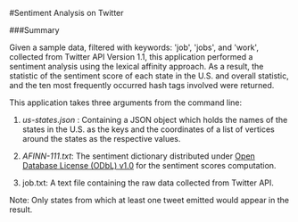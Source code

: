 #Sentiment Analysis on Twitter

###Summary

Given a sample data, filtered with keywords: 'job', 'jobs', and 'work', collected from Twitter API Version 1.1, this application performed a sentiment analysis using the lexical affinity approach. As a result, the statistic of the sentiment score of each state in the U.S. and overall statistic, and the ten most frequently occurred hash tags involved were returned.

This application takes three arguments from the command line:

1. _us-states.json_ : Containing a JSON object which holds the names of the states in the U.S. as the keys and the coordinates of a list of vertices around the states as the respective values.

2. _AFINN-111.txt_: The sentiment dictionary distributed under [Open Database License (ODbL) v1.0](http://www.opendatacommons.org/licenses/odbl/1.0/) for the sentiment scores computation.

3. job.txt: A text file containing the raw data collected from Twitter API.

Note: Only states from which at least one tweet emitted would appear in the result.
